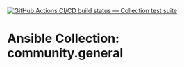 [![GitHub Actions CI/CD build status — Collection test suite](https://github.com/coll-test/community.general/workflows/Collection%20test%20suite/badge.svg?branch=master)](https://github.com/coll-test/community.general/actions?query=workflow%3A%22Collection%20test%20suite%22)

Ansible Collection: community.general
=================================================